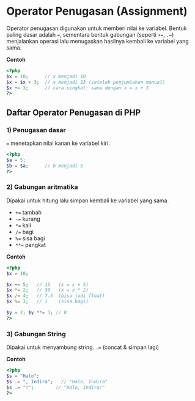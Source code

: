 # Operator Penugasan (Assignment)

Operator penugasan digunakan untuk memberi nilai ke variabel. Bentuk paling dasar adalah `=`, sementara bentuk gabungan (seperti `+=`, `.=`) menjalankan operasi lalu menugaskan hasilnya kembali ke variabel yang sama.

**Contoh**

```php
<?php
$x = 10;      // x menjadi 10
$x = $x + 3;  // x menjadi 13 (setelah penjumlahan manual)
$x += 3;      // cara singkat: sama dengan x = x + 3
?>
```

## Daftar Operator Penugasan di PHP

### 1) Penugasan dasar

`=` menetapkan nilai kanan ke variabel kiri.

```php
<?php
$a = 5;
$b = $a;      // b menjadi 5
?>
```

### 2) Gabungan aritmatika

Dipakai untuk hitung lalu simpan kembali ke variabel yang sama.

- `+=` tambah
- `-=` kurang
- `*=` kali
- `/=` bagi
- `%=` sisa bagi
- `**=` pangkat

**Contoh**

```php
<?php
$x = 10;

$x += 5;   // 15   (x = x + 5)
$x *= 2;   // 30   (x = x * 2)
$x /= 4;   // 7.5  (bisa jadi float)
$x %= 3;   // 1    (sisa bagi)

$y = 2; $y **= 3; // 8
?>
```

### 3) Gabungan String

Dipakai untuk menyambung string. `.=` (concat & simpan lagi)

**Contoh**

```php
<?php
$s = "Halo";
$s .= ", Indira";   // "Halo, Indira"
$s .= "!";        // "Halo, Indira!"
?>
```
